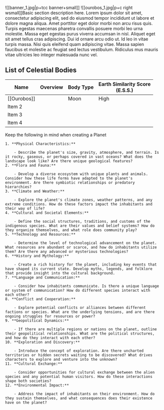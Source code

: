 ![[banner_1.jpg|p+tcc banner+small]]
![[ourobos_1.jpg|p+c right wsmall]]Basic section description here. Lorem ipsum dolor sit amet, consectetur adipiscing elit, sed do eiusmod tempor incididunt ut labore et dolore magna aliqua. Amet porttitor eget dolor morbi non arcu risus quis. Turpis egestas maecenas pharetra convallis posuere morbi leo urna molestie. Massa eget egestas purus viverra accumsan in nisl. Aliquet eget sit amet tellus cras adipiscing. Dui id ornare arcu odio ut. Id leo in vitae turpis massa. Nisi quis eleifend quam adipiscing vitae. Massa sapien faucibus et molestie ac feugiat sed lectus vestibulum. Ridiculus mus mauris vitae ultricies leo integer malesuada nunc vel.

## List of Celestial Bodies
| Name        | Overview | Body Type | Earth Similarity Score <br> (E.S.S.) |
| ----------- | -------- | --------- | ----|
| [[Ourobos]] |          | Moon      | High |
| Item 2      |          |           | |
| Item 3      |          |           | |
| Item 4      |          |           | |

Keep the following in mind when creating a Planet
```
1. **Physical Characteristics:**
    
    - Describe the planet's size, gravity, atmosphere, and terrain. Is it rocky, gaseous, or perhaps covered in vast oceans? What does the landscape look like? Are there unique geological features?
2. **Flora and Fauna:**
    
    - Develop a diverse ecosystem with unique plants and animals. Consider how these life forms have adapted to the planet's environment. Are there symbiotic relationships or predatory hierarchies?
3. **Climate and Weather:**
    
    - Explore the planet's climate zones, weather patterns, and any extreme conditions. How do these factors impact the inhabitants and their way of life?
4. **Cultural and Societal Elements:**
    
    - Define the social structures, traditions, and customs of the indigenous species. What are their values and belief systems? How do they organize themselves, and what role does community play?
5. **Technology and Resources:**
    
    - Determine the level of technological advancement on the planet. What resources are abundant or scarce, and how do inhabitants utilize them? Are there any advanced or mysterious technologies?
6. **History and Mythology:**
    
    - Create a rich history for the planet, including key events that have shaped its current state. Develop myths, legends, and folklore that provide insight into the cultural background.
7. **Language and Communication:**
    
    - Consider how inhabitants communicate. Is there a unique language or system of communication? How do different species interact with each other?
8. **Conflict and Cooperation:**
    
    - Explore potential conflicts or alliances between different factions or species. What are the underlying tensions, and are there ongoing struggles for resources or power?
9. **Geopolitical Dynamics:**
    
    - If there are multiple regions or nations on the planet, outline their geopolitical relationships. What are the political structures, and how do they interact with each other?
10. **Exploration and Discovery:**
    
    - Introduce the concept of exploration. Are there uncharted territories or hidden secrets waiting to be discovered? What drives characters to explore and venture into the unknown?
11. **Cultural Exchange:**
    
    - Consider opportunities for cultural exchange between the alien species and any potential human visitors. How do these interactions shape both societies?
12. **Environmental Impact:**
    
    - Address the impact of inhabitants on their environment. How do they sustain themselves, and what consequences does their existence have on the planet?
```